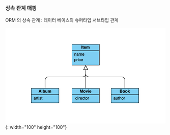 ### 상속 관계 매핑

ORM 의 상속 관계 : 데이터 베이스의 슈퍼타입 서브타입 관계

![상속관계](study_img/상속관계.png){: width="100" height="100"}
